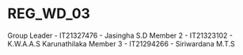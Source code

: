 # REG_WD_03

Group Leader - IT21327476 - Jasingha S.D
Member 2 - IT21323102 - K.W.A.A.S Karunathilaka
Member 3 - IT21294266 - Siriwardana M.T.S
